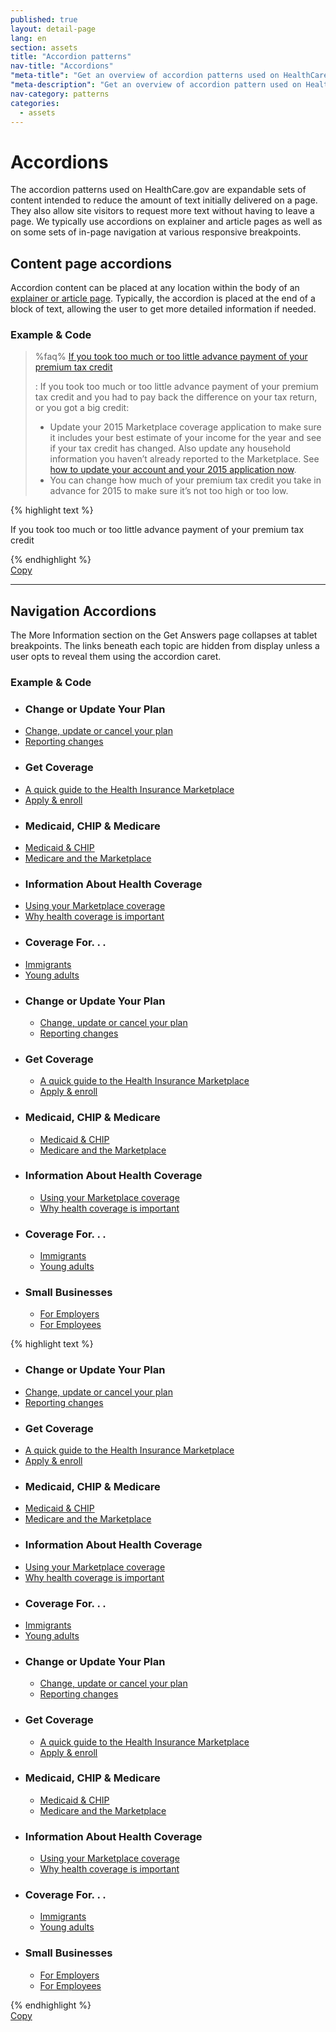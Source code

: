 ```yaml
---
published: true
layout: detail-page
lang: en
section: assets
title: "Accordion patterns"
nav-title: "Accordions"
"meta-title": "Get an overview of accordion patterns used on HealthCare.gov"
"meta-description": "Get an overview of accordion pattern used on HealthCare.gov to reduce the amount of text initially delivered on a single page."
nav-category: patterns
categories:
  - assets
---
```


# Accordions

<div class="intro">
The accordion patterns used on HealthCare.gov are expandable sets of content intended to reduce the amount of text initially delivered on a page. They also allow site visitors to request more text without having to leave a page. We typically use accordions on explainer and article pages as well as on some sets of in-page navigation at various responsive breakpoints.
</div>

<div class="hr"></div>

## Content page accordions

Accordion content can be placed at any location within the body of an [explainer or article page]({{site.baseurl}}/design/page-layouts/). Typically, the accordion is placed at the end of a block of text, allowing the user to get more detailed information if needed.

<h3 class="label-opensans">Example &amp; Code</h3>

> %faq%
> [If you took too much or too little advance payment of your premium tax credit](id:APTCadjustment)
>
> : If you took too much or too little advance payment of your premium tax credit and you had to pay back the difference on your tax return, or you got a big credit:
>
>    * Update your 2015 Marketplace coverage application to make sure it includes your best estimate of your income for the year and see if your tax credit has changed. Also update any household information you haven’t already reported to the Marketplace. See [how to update your account and your 2015 application now]({{site.baseurl}}/reporting-changes/).
>    * You can change how much of your premium tax credit you take in advance for 2015 to make sure it’s not too high or too low. 


<div class="code-wrapper">
	<div class="preview row"></div>
	<div id="accordion-code">
		{% highlight text %}
		<div id="faq-container">
			<dl class="faq-question">
				<dt id="faq-1-q-1-1" class="question collapsed"><a class="title" tabindex="0" aria-controls="faq-1-a-1-1" aria-expanded="false"><span class="glyphicon glyphicon-chevron-right" aria-hidden="true"></span><span id="APTCadjustment">If you took too much or too little advance payment of your premium tax credit</span></a></dt>
				<dd id="faq-1-a-1-1" class="answer" role="definition" style="display: none;"><p>If you took too much or too little advance payment of your premium tax credit and you had to pay back the difference on your tax return, or you got a big credit:</p>
					<ul>
						<li>Update your 2015 Marketplace coverage application to make sure it includes your best estimate of your income for the year and see if your tax credit has changed. Also update any household information you haven’t already reported to the Marketplace. See <a href="/reporting-changes/">how to update your account and your 2015 application now</a>.</li>
						<li>You can change how much of your premium tax credit you take in advance for 2015 to make sure it’s not too high or too low.</li>
					</ul>
				</dd>
			</dl>
		</div>
		{% endhighlight %}
	</div>
	<a href="javascript:;" class="copy-button" title="Click to copy me." data-clipboard-target="accordion-code" role="button">Copy</a>
</div>

<hr />

## Navigation Accordions

The More Information section on the Get Answers page collapses at tablet breakpoints. The links beneath each topic are hidden from display unless a user opts to reveal them using the accordion caret. 

<h3 class="label-opensans">Example &amp; Code</h3>

<div class="code-wrapper">
	<div class="preview">
		<div id="more-info" class="visible-lg">
		    <ul class="col-sm-4 link-list left">
		      <li class="topic"><h3 class="rule">Change or Update Your Plan</h3></li>
		      <li><a href="/keep-or-change-plan">Change, update or cancel your plan</a></li>
		      <li><a href="/reporting-changes">Reporting changes</a></li>
		      <li class="topic"><h3 class="rule">Get Coverage</h3></li>
		      <li><a href="/quick-guide">A quick guide to the Health Insurance Marketplace</a></li>
		      <li><a href="/apply-and-enroll">Apply &amp; enroll</a></li>
		    </ul>
		    <ul class="col-sm-4 link-list left">
		      <li class="topic"><h3 class="rule">Medicaid, CHIP &amp; Medicare</h3></li>
		      <li><a href="/medicaid-chip">Medicaid &amp; CHIP</a></li>
		      <li><a href="/medicare">Medicare and the Marketplace</a></li>
		      <li class="topic"><h3 class="rule">Information About Health Coverage</h3></li>
		      <li><a href="/using-marketplace-coverage">Using your Marketplace coverage</a></li>
		      <li><a href="/why-coverage-is-important">Why health coverage is important</a></li>
		    </ul>
		    <ul class="col-sm-4 link-list">
		      <li class="topic"><h3 class="rule">Coverage For. . .</h3></li>
		      <li><a href="/immigrants">Immigrants</a></li>
		      <li><a href="/young-adults">Young adults</a></li>
		    </ul>
		</div>
		<div id="more-info" class="hidden-lg">
		  <ul class="faq col-sm-6 left">
		    <li class="faq-question">
		      <div><a id="question-6" class="question serif collapsed" data-toggle="collapse" data-target="#answer-6" aria-expanded="false" tabindex="0" role="tab" aria-selected="false"><span class="glyphicon glyphicon-chevron-right pull-right"></span><h3 class="rule">Change or Update Your Plan</h3></a></div>
		      <div class="answer collapse" id="answer-6" aria-describedby="question-6" aria-hidden="true">
		        <ul class="link-list">
		          <li><a href="/keep-or-change-plan">Change, update or cancel your plan</a></li>
		          <li><a href="/reporting-changes">Reporting changes</a></li>        
		        </ul>
		      </div>
		    </li>
		    <li class="faq-question">
		      <div><a id="question-8" class="question serif collapsed" data-toggle="collapse" data-target="#answer-8" aria-expanded="false" tabindex="0" role="tab" aria-selected="false"><span class="glyphicon glyphicon-chevron-right pull-right"></span><h3 class="rule">Get Coverage</h3></a></div>
		      <div class="answer collapse" id="answer-8" aria-describedby="question-8" aria-hidden="true">
		        <ul class="link-list"> 
		          <li><a href="/quick-guide">A quick guide to the Health Insurance Marketplace</a></li>
		          <li><a href="/apply-and-enroll">Apply &amp; enroll</a></li>
		        </ul>
		      </div>
		    </li>
		    <li class="faq-question">
		      <div><a id="question-5" class="question serif collapsed" data-toggle="collapse" data-target="#answer-5" aria-expanded="false" tabindex="0" role="tab" aria-selected="false"><span class="glyphicon glyphicon-chevron-right pull-right"></span><h3 class="rule">Medicaid, CHIP &amp; Medicare</h3></a></div>
		      <div class="answer collapse" id="answer-5" aria-describedby="question-5" aria-hidden="true">
		        <ul class="link-list">
		          <li><a href="/medicaid-chip">Medicaid &amp; CHIP</a></li>
		          <li><a href="/medicare">Medicare and the Marketplace</a></li>
		        </ul>
		      </div>
		    </li>
		  </ul>
		  <ul class="faq col-sm-6 right">
		    <li class="faq-question">
		      <div><a id="question-7" class="question serif collapsed" data-toggle="collapse" data-target="#answer-7" aria-expanded="false" tabindex="0" role="tab" aria-selected="false"><span class="glyphicon glyphicon-chevron-right pull-right"></span><h3 class="rule">Information About Health Coverage</h3></a></div>
		      <div class="answer collapse" id="answer-7" aria-describedby="question-7" aria-hidden="true">
		        <ul class="link-list">
		          <li><a href="/using-marketplace-coverage">Using your Marketplace coverage</a></li>
		          <li><a href="/why-coverage-is-important">Why health coverage is important</a></li>
		        </ul>
		      </div>
		    </li>
		    <li class="faq-question">
		      <div><a id="question-9" class="question serif collapsed" data-toggle="collapse" data-target="#answer-9" aria-expanded="false" tabindex="0" role="tab" aria-selected="false"><span class="glyphicon glyphicon-chevron-right pull-right"></span><h3 class="rule">Coverage For. . .</h3></a></div>
		      <div class="answer collapse" id="answer-9" aria-describedby="question-9" aria-hidden="true">
		        <ul class="link-list">
		          <li><a href="/immigrants">Immigrants</a></li>
		          <li><a href="/young-adults">Young adults</a></li>
		        </ul>
		      </div>
		    </li>
		    <li class="faq-question">
		      <div><a id="question-" class="question serif collapsed" data-toggle="collapse" data-target="#answer-" aria-expanded="false" tabindex="0" role="tab" aria-selected="false"><span class="glyphicon glyphicon-chevron-right pull-right"></span><h3 class="rule">Small Businesses</h3></a></div>
		      <div class="answer collapse" id="answer-" aria-describedby="question-" aria-hidden="true">
		        <ul class="link-list"> 
		          <li><a href="/small-businesses/employers">For Employers</a></li>
		          <li><a href="/small-businesses/employees">For Employees</a></li> 
		        </ul>
		      </div>
		    </li>
		  </ul>
		</div>
		<div class="clearfix"></div>
	</div>
	<div id="navigation-accordion-code">
		{% highlight text %}
		<div id="more-info" class="visible-lg">
		    <ul class="col-sm-4 link-list left">
		      <li class="topic"><h3 class="rule">Change or Update Your Plan</h3></li>
		      <li><a href="/keep-or-change-plan">Change, update or cancel your plan</a></li>
		      <li><a href="/reporting-changes">Reporting changes</a></li>
		      <li class="topic"><h3 class="rule">Get Coverage</h3></li>
		      <li><a href="/quick-guide">A quick guide to the Health Insurance Marketplace</a></li>
		      <li><a href="/apply-and-enroll">Apply &amp; enroll</a></li>
		    </ul>
		    <ul class="col-sm-4 link-list left">
		      <li class="topic"><h3 class="rule">Medicaid, CHIP &amp; Medicare</h3></li>
		      <li><a href="/medicaid-chip">Medicaid &amp; CHIP</a></li>
		      <li><a href="/medicare">Medicare and the Marketplace</a></li>
		      <li class="topic"><h3 class="rule">Information About Health Coverage</h3></li>
		      <li><a href="/using-marketplace-coverage">Using your Marketplace coverage</a></li>
		      <li><a href="/why-coverage-is-important">Why health coverage is important</a></li>
		    </ul>
		    <ul class="col-sm-4 link-list">
		      <li class="topic"><h3 class="rule">Coverage For. . .</h3></li>
		      <li><a href="/immigrants">Immigrants</a></li>
		      <li><a href="/young-adults">Young adults</a></li>
		    </ul>
		</div>
		<div id="more-info" class="hidden-lg">
		  <ul class="faq col-sm-6 left">
		    <li class="faq-question">
		      <div><a id="question-6" class="question serif collapsed" data-toggle="collapse" data-target="#answer-6" aria-expanded="false" tabindex="0" role="tab" aria-selected="false"><span class="glyphicon glyphicon-chevron-right pull-right"></span><h3 class="rule">Change or Update Your Plan</h3></a></div>
		      <div class="answer collapse" id="answer-6" aria-describedby="question-6" aria-hidden="true">
		        <ul class="link-list">
		          <li><a href="/keep-or-change-plan">Change, update or cancel your plan</a></li>
		          <li><a href="/reporting-changes">Reporting changes</a></li>        
		        </ul>
		      </div>
		    </li>
		    <li class="faq-question">
		      <div><a id="question-8" class="question serif collapsed" data-toggle="collapse" data-target="#answer-8" aria-expanded="false" tabindex="0" role="tab" aria-selected="false"><span class="glyphicon glyphicon-chevron-right pull-right"></span><h3 class="rule">Get Coverage</h3></a></div>
		      <div class="answer collapse" id="answer-8" aria-describedby="question-8" aria-hidden="true">
		        <ul class="link-list"> 
		          <li><a href="/quick-guide">A quick guide to the Health Insurance Marketplace</a></li>
		          <li><a href="/apply-and-enroll">Apply &amp; enroll</a></li>
		        </ul>
		      </div>
		    </li>
		    <li class="faq-question">
		      <div><a id="question-5" class="question serif collapsed" data-toggle="collapse" data-target="#answer-5" aria-expanded="false" tabindex="0" role="tab" aria-selected="false"><span class="glyphicon glyphicon-chevron-right pull-right"></span><h3 class="rule">Medicaid, CHIP &amp; Medicare</h3></a></div>
		      <div class="answer collapse" id="answer-5" aria-describedby="question-5" aria-hidden="true">
		        <ul class="link-list">
		          <li><a href="/medicaid-chip">Medicaid &amp; CHIP</a></li>
		          <li><a href="/medicare">Medicare and the Marketplace</a></li>
		        </ul>
		      </div>
		    </li>
		  </ul>
		  <ul class="faq col-sm-6 right">
		    <li class="faq-question">
		      <div><a id="question-7" class="question serif collapsed" data-toggle="collapse" data-target="#answer-7" aria-expanded="false" tabindex="0" role="tab" aria-selected="false"><span class="glyphicon glyphicon-chevron-right pull-right"></span><h3 class="rule">Information About Health Coverage</h3></a></div>
		      <div class="answer collapse" id="answer-7" aria-describedby="question-7" aria-hidden="true">
		        <ul class="link-list">
		          <li><a href="/using-marketplace-coverage">Using your Marketplace coverage</a></li>
		          <li><a href="/why-coverage-is-important">Why health coverage is important</a></li>
		        </ul>
		      </div>
		    </li>
		    <li class="faq-question">
		      <div><a id="question-9" class="question serif collapsed" data-toggle="collapse" data-target="#answer-9" aria-expanded="false" tabindex="0" role="tab" aria-selected="false"><span class="glyphicon glyphicon-chevron-right pull-right"></span><h3 class="rule">Coverage For. . .</h3></a></div>
		      <div class="answer collapse" id="answer-9" aria-describedby="question-9" aria-hidden="true">
		        <ul class="link-list">
		          <li><a href="/immigrants">Immigrants</a></li>
		          <li><a href="/young-adults">Young adults</a></li>
		        </ul>
		      </div>
		    </li>
		    <li class="faq-question">
		      <div><a id="question-" class="question serif collapsed" data-toggle="collapse" data-target="#answer-" aria-expanded="false" tabindex="0" role="tab" aria-selected="false"><span class="glyphicon glyphicon-chevron-right pull-right"></span><h3 class="rule">Small Businesses</h3></a></div>
		      <div class="answer collapse" id="answer-" aria-describedby="question-" aria-hidden="true">
		        <ul class="link-list"> 
		          <li><a href="/small-businesses/employers">For Employers</a></li>
		          <li><a href="/small-businesses/employees">For Employees</a></li> 
		        </ul>
		      </div>
		    </li>
		  </ul>
		</div>
		<div class="clearfix"></div>
		{% endhighlight %}
	</div>
	<a href="javascript:;" class="copy-button" title="Click to copy me." data-clipboard-target="navigation-accordion-code" role="button">Copy</a>
</div>
